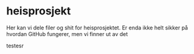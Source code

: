 # heisprosjekt

Her kan vi dele filer og shit for heisprosjektet. Er enda ikke helt sikker på hvordan GitHub fungerer, men vi finner ut av det


testesr
